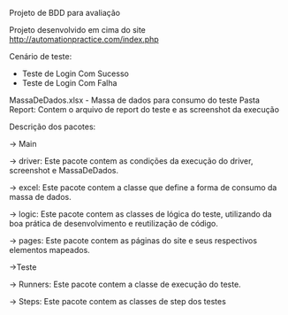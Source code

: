 Projeto de BDD para avaliação

Projeto desenvolvido em cima do site http://automationpractice.com/index.php

Cenário de teste: 
 - Teste de Login Com Sucesso
 - Teste de Login Com Falha



MassaDeDados.xlsx - Massa de dados para consumo do teste
Pasta Report: Contem o arquivo de report do teste e as screenshot da execução 


Descrição dos pacotes: 

-> Main

  -> driver: Este pacote contem as condições da execução do driver, screenshot e MassaDeDados.

  -> excel: Este pacote contem a classe que define a forma de consumo da massa de dados.

  -> logic: Este pacote contem as classes de lógica do teste, utilizando da boa prática de desenvolvimento e reutilização de código.
  
  -> pages: Este pacote contem as páginas do site e seus respectivos elementos mapeados.

->Teste 

  -> Runners: Este pacote contem a classe de execução do teste.

  -> Steps: Este pacote contem as classes de step dos  testes
